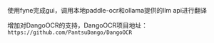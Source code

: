 使用fyne完成gui，调用本地paddle-ocr和ollama提供的llm api进行翻译

增加对DangoOCR的支持，DangoOCR项目地址：`https://github.com/PantsuDango/DangoOCR`
